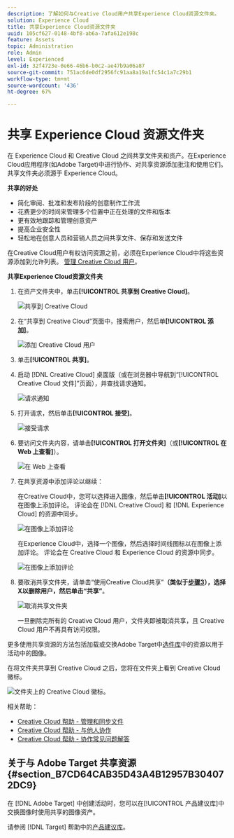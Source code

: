```yaml
---
description: 了解如何与Creative Cloud用户共享Experience Cloud资源文件夹。
solution: Experience Cloud
title: 共享Experience Cloud资源文件夹
uuid: 105cf627-0148-4bf8-ab6a-7afa612e198c
feature: Assets
topic: Administration
role: Admin
level: Experienced
exl-id: 32f4723e-0e66-46b6-b0c2-ae47b9a06a87
source-git-commit: 751ac6de0df2956fc91aa8a19a1fc54c1a7c29b1
workflow-type: tm+mt
source-wordcount: '436'
ht-degree: 67%

---
```


# 共享 Experience Cloud 资源文件夹

在 Experience Cloud 和 Creative Cloud 之间共享文件夹和资产。在Experience Cloud应用程序(如Adobe Target)中进行协作、对共享资源添加批注和使用它们。 共享文件夹必须源于 Experience Cloud。

**共享的好处**

* 简化审阅、批准和发布阶段的创意制作工作流
* 花费更少的时间来管理多个位置中正在处理的文件和版本
* 更有效地跟踪和管理创意资产
* 提高企业安全性
* 轻松地在创意人员和营销人员之间共享文件、保存和发送文件

在Creative Cloud用户有权访问资源之前，必须在Experience Cloud中将这些资源添加到允许列表。 [管理 Creative Cloud 用户](manage-cc-users.md)。

**共享Experience Cloud资源文件夹**

1. 在资产文件夹中，单击&#x200B;**[!UICONTROL 共享到 Creative Cloud]**。

   ![共享到 Creative Cloud](../../assets/asset-share-cc.png)
1. 在“共享到 Creative Cloud”页面中，搜索用户，然后单&#x200B;**[!UICONTROL 添加]**。

   ![添加 Creative Cloud 用户](../../assets/asset-share-cc-page.png)

1. 单击&#x200B;**[!UICONTROL 共享]**。
1. 启动 [!DNL Creative Cloud] 桌面版（或在浏览器中导航到“[!UICONTROL Creative Cloud 文件]”页面），并查找请求通知。

   ![请求通知](../../assets/cc_share_request.png)
1. 打开请求，然后单击&#x200B;**[!UICONTROL 接受]**。

   ![接受请求](../../assets/cc_share_accept.png)
1. 要访问文件夹内容，请单击&#x200B;**[!UICONTROL 打开文件夹]**（或&#x200B;**[!UICONTROL 在 Web 上查看]**）。

   ![在 Web 上查看](../../assets/creative_cloud_open_folder.png)
1. 在共享资源中添加评论以继续：

   在Creative Cloud中，您可以选择进入图像，然后单击&#x200B;**[!UICONTROL 活动]**&#x200B;以在图像上添加评论。 评论会在 [!DNL Creative Cloud] 和 [!DNL Experience Cloud] 的资源中同步。

   ![在图像上添加评论](../../assets/asset_comment_cc.png)

   在Experience Cloud中，选择一个图像，然后选择时间线图标以在图像上添加评论。 评论会在 Creative Cloud 和 Experience Cloud 的资源中同步。

   ![在图像上添加评论](../../assets/asset_comment_mac.png)

1. 要取消共享文件夹，请单击“使用Creative Cloud共享”****（类似于[步骤3](share.md)），选择X以删除用户，然后单击“共享”****。

   ![取消共享文件夹](../../assets/asset_remove_user.png)

   一旦删除完所有的 Creative Cloud 用户，文件夹即被取消共享，且 Creative Cloud 用户不再具有访问权限。

更多使用共享资源的方法包括加载或交换Adobe Target中[选件库](https://experienceleague.adobe.com/docs/target/using/experiences/offers/manage-content.html)中的资源以用于活动中的图像。

在将文件夹共享到 Creative Cloud 之后，您将在文件夹上看到 Creative Cloud 徽标。

![文件夹上的 Creative Cloud 徽标](../../assets/asset-cc-logo.png)。

相关帮助：

* [Creative Cloud 帮助 - 管理和同步文件](https://helpx.adobe.com/cn/creative-cloud/help/sync-creative-cloud-files.html)
* [Creative Cloud 帮助 - 与他人协作](https://helpx.adobe.com/cn/creative-cloud/help/collaboration.html)
* [Creative Cloud 帮助 - 协作常见问题解答](https://helpx.adobe.com/cn/creative-cloud/help/collaboration-faq.html)

## 关于与 Adobe Target 共享资源 {#section_B7CD64CAB35D43A4B12957B304072DC9}

在 [!DNL Adobe Target] 中创建活动时，您可以在[!UICONTROL 产品建议库]中交换图像时使用共享的图像资产。

请参阅 [!DNL Target] 帮助中的[产品建议库](https://experienceleague.adobe.com/docs/target/using/experiences/offers/manage-content.html)。